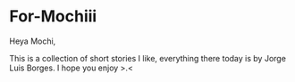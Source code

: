 # For-Mochiii
Heya Mochi, 

This is a collection of short stories I like, everything there today is by Jorge Luis Borges. I hope you enjoy >.<
